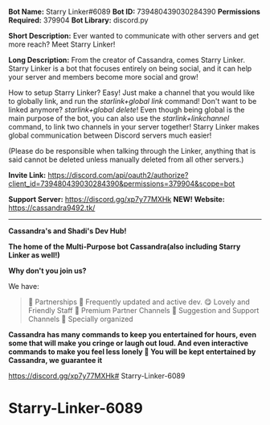 **Bot Name:** Starry Linker#6089
**Bot ID:** 739480439030284390
**Permissions Required:** 379904
**Bot Library:** discord.py

**Short Description:** Ever wanted to communicate with other servers and get more reach? Meet Starry Linker!

**Long Description:** From the creator of Cassandra, comes Starry Linker. Starry Linker is a bot that focuses entirely on being social, and it can help your server and members become more social and grow!

How to setup Starry Linker? Easy!
Just make a channel that you would like to globally link, and run the *starlink+global link* command! Don't want to be linked anymore? *starlink+global delete*! 
Even though being global is the main purpose of the bot, you can also use the *starlink+linkchannel* command, to link two channels in your server together!
Starry Linker makes global communication between Discord servers much easier!

(Please do be responsible when talking through the Linker, anything that is said cannot be deleted unless manually deleted from all other servers.)

**Invite Link:** https://discord.com/api/oauth2/authorize?client_id=739480439030284390&permissions=379904&scope=bot

**Support Server:** https://discord.gg/xp7y77MXHk
**NEW! Website:** https://cassandra9492.tk/
__________________________________________________
**__Cassandra's and Shadi's Dev Hub!__**

__The home of the Multi-Purpose bot **Cassandra**(also including Starry Linker as well!)__

**Why don't you join us?**
 
We have:

> 🤝 Partnerships
> 🤔 Frequently updated and active dev.
> 😋 Lovely and Friendly Staff
> 🤩 Premium Partner Channels
> 🧐 Suggestion and Support Channels
> 🎈 Specially organized 


**Cassandra has many commands to keep you entertained for hours, even some that will make you cringe or laugh out loud.
And even interactive commands to make you feel less lonely :sparkling_heart:
You will be kept entertained by Cassandra, we guarantee it**

https://discord.gg/xp7y77MXHk# Starry-Linker-6089
# Starry-Linker-6089
